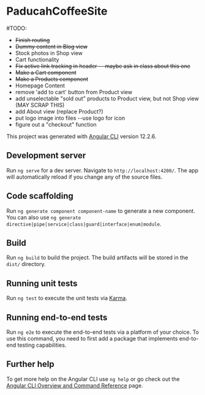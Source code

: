 # PaducahCoffeeSite

#TODO:
- ~~Finish routing~~
- ~~Dummy content in Blog view~~
- Stock photos in Shop view
- Cart functionality
- ~~Fix active link tracking in header
-- maybe ask in class about this one~~
- ~~Make a Cart component~~
- ~~Make a Products component~~
- Homepage Content
- remove 'add to cart' button from Product view
- add unselectable "sold out" products to Product view, but not Shop view (MAY SCRAP THIS)
- add About view (replace Product?)
- put logo image into files --use logo for icon
- figure out a "checkout" function


This project was generated with [Angular CLI](https://github.com/angular/angular-cli) version 12.2.6.

## Development server

Run `ng serve` for a dev server. Navigate to `http://localhost:4200/`. The app will automatically reload if you change any of the source files.

## Code scaffolding

Run `ng generate component component-name` to generate a new component. You can also use `ng generate directive|pipe|service|class|guard|interface|enum|module`.

## Build

Run `ng build` to build the project. The build artifacts will be stored in the `dist/` directory.

## Running unit tests

Run `ng test` to execute the unit tests via [Karma](https://karma-runner.github.io).

## Running end-to-end tests

Run `ng e2e` to execute the end-to-end tests via a platform of your choice. To use this command, you need to first add a package that implements end-to-end testing capabilities.

## Further help

To get more help on the Angular CLI use `ng help` or go check out the [Angular CLI Overview and Command Reference](https://angular.io/cli) page.
